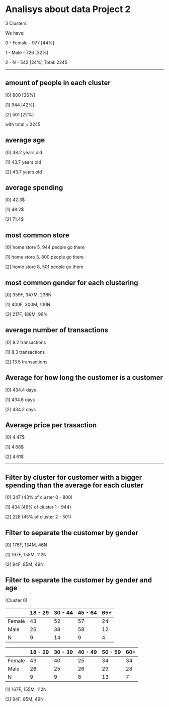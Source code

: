 # Analisys about data Project 2
3 Clusters:

We have:

  0 - Female	- 977 [44%]
  
  1 - Male	- 726 [32%]
  
  2 - N		- 542 [24%]			Total: 2245

---
## amount of people in each cluster 

[0] 800 [36%]

[1] 944 [42%]

[2] 501 [22%]

with total = 2245


## average age 

[0] 38.2 years old

[1] 43.7 years old

[2] 43.7 years old


## average spending 

[0] 42.3$

[1] 48.2$

[2] 71.4$


## most common store

[0] home store 5, 944 people go there

[1] home store 3, 800 people go there

[2] home store 8, 501 people go there


## most common gender for each clustering

[0] 359F, 347M, 238N

[1] 400F, 300M, 100N

[2] 217F, 188M, 96N


## average number of transactions

[0] 9.2 transactions

[1] 8.3 transactions

[2] 13.5 transactions


## Average for how long the customer is a customer

[0] 434.4 days

[1] 434.6 days

[2] 434.2 days


## Average price per trasaction

[0] 4.47$

[1] 4.68$

[2] 4.61$


---
## Filter by cluster for customer with a bigger spending than the average for each cluster

[0] 347 (43% of cluster 0 - 800)

[1] 434 (46% of cluster 1 - 944)

[2] 228 (45% of cluster 2 - 501)


## Filter to separate the customer by gender

[0] 176F, 134M, 46N

[1] 167F, 155M, 112N

[2] 94F, 85M, 49N


## Filter to separate the customer by gender and age

[Cluster 0]

|   | 18 - 29 | 30 - 44 | 45 - 64 | 65+ |
|---|---|---|---|---|
| Female | 43 | 52 | 57 | 24 |
| Male | 26 | 38 | 58 | 12 |
| N | 9 | 14 | 9 | 4 |

|   | 18 - 29 | 30 - 39 | 40 - 49 | 50 - 59 | 60+ |
|---|---|---|---|---|---|
| Female | 43 | 40 | 25 | 34 | 34 |
| Male | 26 | 25 | 26 | 29 | 28 |
| N | 9 | 9 | 8 | 13 | 7 |

[1] 167F, 155M, 112N

[2] 94F, 85M, 49N
 
 
 
